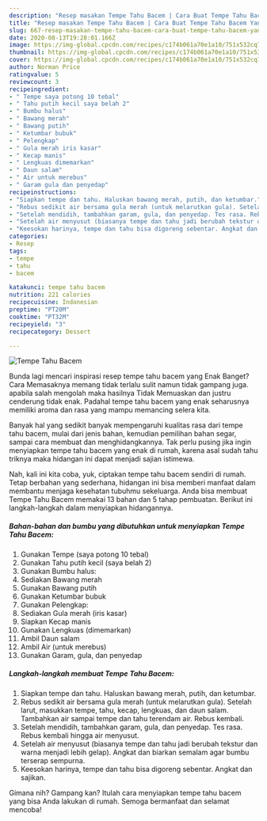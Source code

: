 ```yaml
---
description: "Resep masakan Tempe Tahu Bacem | Cara Buat Tempe Tahu Bacem Yang Bisa Manjain Lidah"
title: "Resep masakan Tempe Tahu Bacem | Cara Buat Tempe Tahu Bacem Yang Bisa Manjain Lidah"
slug: 667-resep-masakan-tempe-tahu-bacem-cara-buat-tempe-tahu-bacem-yang-bisa-manjain-lidah
date: 2020-08-13T19:28:01.166Z
image: https://img-global.cpcdn.com/recipes/c174b061a70e1a10/751x532cq70/tempe-tahu-bacem-foto-resep-utama.jpg
thumbnail: https://img-global.cpcdn.com/recipes/c174b061a70e1a10/751x532cq70/tempe-tahu-bacem-foto-resep-utama.jpg
cover: https://img-global.cpcdn.com/recipes/c174b061a70e1a10/751x532cq70/tempe-tahu-bacem-foto-resep-utama.jpg
author: Norman Price
ratingvalue: 5
reviewcount: 3
recipeingredient:
- " Tempe saya potong 10 tebal"
- " Tahu putih kecil saya belah 2"
- " Bumbu halus"
- " Bawang merah"
- " Bawang putih"
- " Ketumbar bubuk"
- " Pelengkap"
- " Gula merah iris kasar"
- " Kecap manis"
- " Lengkuas dimemarkan"
- " Daun salam"
- " Air untuk merebus"
- " Garam gula dan penyedap"
recipeinstructions:
- "Siapkan tempe dan tahu. Haluskan bawang merah, putih, dan ketumbar."
- "Rebus sedikit air bersama gula merah (untuk melarutkan gula). Setelah larut, masukkan tempe, tahu, kecap, lengkuas, dan daun salam. Tambahkan air sampai tempe dan tahu terendam air. Rebus kembali."
- "Setelah mendidih, tambahkan garam, gula, dan penyedap. Tes rasa. Rebus kembali hingga air menyusut."
- "Setelah air menyusut (biasanya tempe dan tahu jadi berubah tekstur dan warna menjadi lebih gelap). Angkat dan biarkan semalam agar bumbu terserap sempurna."
- "Keesokan harinya, tempe dan tahu bisa digoreng sebentar. Angkat dan sajikan."
categories:
- Resep
tags:
- tempe
- tahu
- bacem

katakunci: tempe tahu bacem 
nutrition: 221 calories
recipecuisine: Indonesian
preptime: "PT20M"
cooktime: "PT32M"
recipeyield: "3"
recipecategory: Dessert

---
```



![Tempe Tahu Bacem](https://img-global.cpcdn.com/recipes/c174b061a70e1a10/751x532cq70/tempe-tahu-bacem-foto-resep-utama.jpg)

Bunda lagi mencari inspirasi resep tempe tahu bacem yang Enak Banget? Cara Memasaknya memang tidak terlalu sulit namun tidak gampang juga. apabila salah mengolah maka hasilnya Tidak Memuaskan dan justru cenderung tidak enak. Padahal tempe tahu bacem yang enak seharusnya memiliki aroma dan rasa yang mampu memancing selera kita.

Banyak hal yang sedikit banyak mempengaruhi kualitas rasa dari tempe tahu bacem, mulai dari jenis bahan, kemudian pemilihan bahan segar, sampai cara membuat dan menghidangkannya. Tak perlu pusing jika ingin menyiapkan tempe tahu bacem yang enak di rumah, karena asal sudah tahu triknya maka hidangan ini dapat menjadi sajian istimewa.




Nah, kali ini kita coba, yuk, ciptakan tempe tahu bacem sendiri di rumah. Tetap berbahan yang sederhana, hidangan ini bisa memberi manfaat dalam membantu menjaga kesehatan tubuhmu sekeluarga. Anda bisa membuat Tempe Tahu Bacem memakai 13 bahan dan 5 tahap pembuatan. Berikut ini langkah-langkah dalam menyiapkan hidangannya.

<!--inarticleads1-->

##### Bahan-bahan dan bumbu yang dibutuhkan untuk menyiapkan Tempe Tahu Bacem:

1. Gunakan  Tempe (saya potong 10 tebal)
1. Gunakan  Tahu putih kecil (saya belah 2)
1. Gunakan  Bumbu halus:
1. Sediakan  Bawang merah
1. Gunakan  Bawang putih
1. Gunakan  Ketumbar bubuk
1. Gunakan  Pelengkap:
1. Sediakan  Gula merah (iris kasar)
1. Siapkan  Kecap manis
1. Gunakan  Lengkuas (dimemarkan)
1. Ambil  Daun salam
1. Ambil  Air (untuk merebus)
1. Gunakan  Garam, gula, dan penyedap




<!--inarticleads2-->

##### Langkah-langkah membuat Tempe Tahu Bacem:

1. Siapkan tempe dan tahu. Haluskan bawang merah, putih, dan ketumbar.
1. Rebus sedikit air bersama gula merah (untuk melarutkan gula). Setelah larut, masukkan tempe, tahu, kecap, lengkuas, dan daun salam. Tambahkan air sampai tempe dan tahu terendam air. Rebus kembali.
1. Setelah mendidih, tambahkan garam, gula, dan penyedap. Tes rasa. Rebus kembali hingga air menyusut.
1. Setelah air menyusut (biasanya tempe dan tahu jadi berubah tekstur dan warna menjadi lebih gelap). Angkat dan biarkan semalam agar bumbu terserap sempurna.
1. Keesokan harinya, tempe dan tahu bisa digoreng sebentar. Angkat dan sajikan.




Gimana nih? Gampang kan? Itulah cara menyiapkan tempe tahu bacem yang bisa Anda lakukan di rumah. Semoga bermanfaat dan selamat mencoba!
